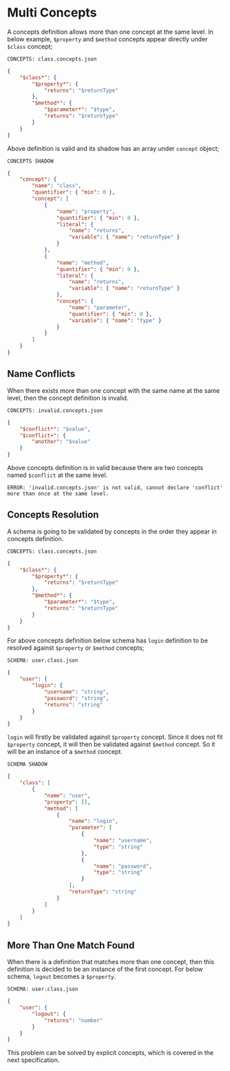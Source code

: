# Multi Concepts

A concepts definition allows more than one concept at the same level. In below
example, `$property` and `$method` concepts appear directly under `$class`
concept;

`CONCEPTS: class.concepts.json`

```json
{
    "$class*": {
        "$property*": {
            "returns": "$returnType"
        },
        "$method*": {
            "$parameter*": "$type",
            "returns": "$returnType"   
        }
    }
}
```

Above definition is valid and its shadow has an array under `concept` object;

`CONCEPTS SHADOW`

```json
{
    "concept": {
        "name": "class",
        "quantifier": { "min": 0 },
        "concept": [
            {
                "name": "property",
                "quantifier": { "min": 0 },
                "literal": {
                    "name": "returns",
                    "variable": { "name": "returnType" }
                }
            },
            {
                "name": "method",
                "quantifier": { "min": 0 },
                "literal": {
                    "name": "returns",
                    "variable": { "name": "returnType" }
                },
                "concept": {
                    "name": "parameter",
                    "quantifier": { "min": 0 },
                    "variable": { "name": "type" }
                }
            }
        ]
    }
}
```

## Name Conflicts

When there exists more than one concept with the same name at the same level,
then the concept definition is invalid.

`CONCEPTS: invalid.concepts.json`

```json
{
    "$conflict*": "$value",
    "$conflict+": {
        "another": "$value"
    }
}
```

Above concepts definition is in valid because there are two concepts named
`$conflict` at the same level.

`ERROR: 'invalid.concepts.json' is not valid, cannot declare 'conflict' more
than once at the same level.`

## Concepts Resolution

A schema is going to be validated by concepts in the order they appear in
concepts definition.

`CONCEPTS: class.concepts.json`

```json
{
    "$class*": {
        "$property*": {
            "returns": "$returnType"
        },
        "$method*": {
            "$parameter*": "$type",
            "returns": "$returnType"   
        }
    }
}
```

For above concepts definition below schema has `login` definition to be resolved
against `$property` or `$method` concepts;

`SCHEMA: user.class.json`

```json
{
    "user": {
        "login": {
            "username": "string",
            "password": "string",
            "returns": "string"
        }
    }
}
```

`login` will firstly be validated against `$property` concept. Since it does not
fit `$property` concept, it will then be validated against `$method` concept. So
it will be an instance of a `$method` concept.

`SCHEMA SHADOW`

```json
{
    "class": [
        {
            "name": "user",
            "property": [],
            "method": [
                {
                    "name": "login",
                    "parameter": [
                        {
                            "name": "username",
                            "type": "string"
                        },
                        {
                            "name": "password",
                            "type": "string"
                        }
                    ],
                    "returnType": "string"
                }
            ]
        }
    ]
}
```

## More Than One Match Found

When there is a definition that matches more than one concept, then this
definition is decided to be an instance of the first concept. For below schema,
`logout` becomes a `$property`.

`SCHEMA: user.class.json`

```json
{
    "user": {
        "logout": {
            "returns": "number"
        }
    }
}
```

This problem can be solved by explicit concepts, which is covered in the next
specification.
